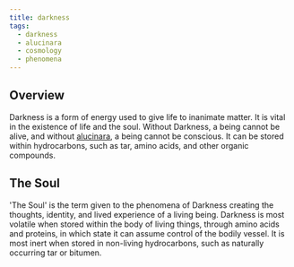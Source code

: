```yaml
---
title: darkness
tags:
  - darkness
  - alucinara
  - cosmology
  - phenomena
---
```

## Overview
Darkness is a form of energy used to give life to inanimate matter. It is vital in the existence of life and the soul. Without Darkness, a being cannot be alive, and without [alucinara](cosmology/alucinara.md), a being cannot be conscious. It can be stored within hydrocarbons, such as tar, amino acids, and other organic compounds.
## The Soul
'The Soul' is the term given to the phenomena of Darkness creating the thoughts, identity, and lived experience of a living being. Darkness is most volatile when stored within the body of living things, through amino acids and proteins, in which state it can assume control of the bodily vessel. It is most inert when stored in non-living hydrocarbons, such as naturally occurring tar or bitumen.